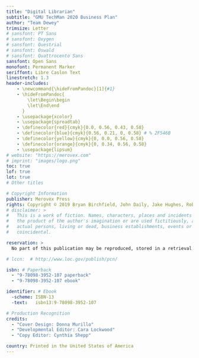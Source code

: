 ```yaml
---
title: "Digital Librarian"
subtitle: "GMU TechMan 2020 Business Plan"
author: "Team Dewey"
trimsize: Letter
# sansfont: PT Sans
# sansfont: Oxygen
# sansfont: Questrial
# sansfont: Oswald
# sansfont: Quattrocento Sans
sansfont: Open Sans
monofont: Permanent Marker
seriffont: Libre Caslon Text
linestretch: 1.3
header-includes:
    - \newcommand{\hideFromPandoc}[1]{#1}
    - \hideFromPandoc{
        \let\Begin\begin
        \let\End\end
      }
    - \usepackage{xcolor}
    - \usepackage{spreadtab}
    - \definecolor{red}{cmyk}{0.0, 0.56, 0.43, 0.58}
    - \definecolor{blue}{cmyk}{0.56, 0.21, 0, 0.58} # % 2F546B
    - \definecolor{yellow}{cmyk}{0, 0.0, 0.56, 0.58}
    - \definecolor{orange}{cmyk}{0, 0.34, 0.56, 0.58}
    - \usepackage{lipsum}
# website: "https://merovex.com"
# imprint: "images/logo.png"
toc: true
lof: true
lot: true
# Other titles

# Copyright Information
publisher: Merovex Press
rights: Copyright © 2019 Bryan Birchfield, John Daily, Jake Hughes, Robert Koprowski, Ben Wilson
# disclaimer: >
#   This is a work of fiction. Names, characters, places and incidents are either
#   the product of the author's imagination or are used fictitiously, and any resemblance to
#   actual persons, living or dead, business establishments, events or locales is entirely
#   coincidental.

reservation: >
  No part of this publication may be reproduced, stored in a retrieval system, posted on the Internet, or transmitted, in any form or by any means, electronic, mechanical, photocopying, recording, or otherwise, without prior written permission from the authors. The only exception is by a reviewer, who may quote short excerpts in a review.

# lccn:  # http://www.loc.gov/publish/pcn/

isbn: # Paperback
  - "9-78098-3952-107 paperback"
  - "9-78098-3952-107 ebook"

identifier: # Ebook
  -scheme: ISBN-13
  -text:   isbn13:9-78098-3952-107

# Production Recognition
credits:
  - "Cover Design: Donna Murillo"
  - "Developmental Editor: Cara Lockwood"
  - "Copy Editor: Cynthia Shepp"

country: Printed in the United States of America
---
```

